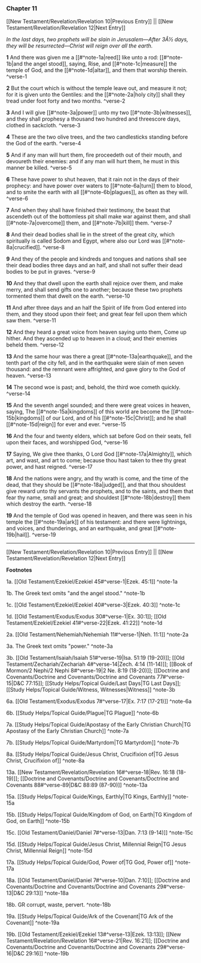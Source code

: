 ### Chapter 11

[[New Testament/Revelation/Revelation 10|Previous Entry]]  ||  [[New Testament/Revelation/Revelation 12|Next Entry]]

*In the last days, two prophets will be slain in Jerusalem—After 3Â½ days, they will be resurrected—Christ will reign over all the earth.*

**1**  And there was given me a [[#^note-1a|reed]] like unto a rod: [[#^note-1b|and the angel stood]], saying, Rise, and [[#^note-1c|measure]] the temple of God, and the [[#^note-1d|altar]], and them that worship therein. ^verse-1

**2**  But the court which is without the temple leave out, and measure it not; for it is given unto the Gentiles: and the [[#^note-2a|holy city]] shall they tread under foot forty and two months. ^verse-2

**3**  And I will give [[#^note-3a|power]] unto my two [[#^note-3b|witnesses]], and they shall prophesy a thousand two hundred and threescore days, clothed in sackcloth. ^verse-3

**4**  These are the two olive trees, and the two candlesticks standing before the God of the earth. ^verse-4

**5**  And if any man will hurt them, fire proceedeth out of their mouth, and devoureth their enemies: and if any man will hurt them, he must in this manner be killed. ^verse-5

**6**  These have power to shut heaven, that it rain not in the days of their prophecy: and have power over waters to [[#^note-6a|turn]] them to blood, and to smite the earth with all [[#^note-6b|plagues]], as often as they will. ^verse-6

**7**  And when they shall have finished their testimony, the beast that ascendeth out of the bottomless pit shall make war against them, and shall [[#^note-7a|overcome]] them, and [[#^note-7b|kill]] them. ^verse-7

**8**  And their dead bodies shall lie in the street of the great city, which spiritually is called Sodom and Egypt, where also our Lord was [[#^note-8a|crucified]]. ^verse-8

**9**  And they of the people and kindreds and tongues and nations shall see their dead bodies three days and an half, and shall not suffer their dead bodies to be put in graves. ^verse-9

**10**  And they that dwell upon the earth shall rejoice over them, and make merry, and shall send gifts one to another; because these two prophets tormented them that dwelt on the earth. ^verse-10

**11**  And after three days and an half the Spirit of life from God entered into them, and they stood upon their feet; and great fear fell upon them which saw them. ^verse-11

**12**  And they heard a great voice from heaven saying unto them, Come up hither. And they ascended up to heaven in a cloud; and their enemies beheld them. ^verse-12

**13**  And the same hour was there a great [[#^note-13a|earthquake]], and the tenth part of the city fell, and in the earthquake were slain of men seven thousand: and the remnant were affrighted, and gave glory to the God of heaven. ^verse-13

**14**  The second woe is past; and, behold, the third woe cometh quickly. ^verse-14

**15**  And the seventh angel sounded; and there were great voices in heaven, saying, The [[#^note-15a|kingdoms]] of this world are become the [[#^note-15b|kingdoms]] of our Lord, and of his [[#^note-15c|Christ]]; and he shall [[#^note-15d|reign]] for ever and ever. ^verse-15

**16**  And the four and twenty elders, which sat before God on their seats, fell upon their faces, and worshipped God, ^verse-16

**17**  Saying, We give thee thanks, O Lord God [[#^note-17a|Almighty]], which art, and wast, and art to come; because thou hast taken to thee thy great power, and hast reigned. ^verse-17

**18**  And the nations were angry, and thy wrath is come, and the time of the dead, that they should be [[#^note-18a|judged]], and that thou shouldest give reward unto thy servants the prophets, and to the saints, and them that fear thy name, small and great; and shouldest [[#^note-18b|destroy]] them which destroy the earth. ^verse-18

**19**  And the temple of God was opened in heaven, and there was seen in his temple the [[#^note-19a|ark]] of his testament: and there were lightnings, and voices, and thunderings, and an earthquake, and great [[#^note-19b|hail]]. ^verse-19


---
[[New Testament/Revelation/Revelation 10|Previous Entry]]  ||  [[New Testament/Revelation/Revelation 12|Next Entry]]


**Footnotes**


1a. [[Old Testament/Ezekiel/Ezekiel 45#^verse-1|Ezek. 45:1]] ^note-1a

1b. The Greek text omits "and the angel stood." ^note-1b

1c. [[Old Testament/Ezekiel/Ezekiel 40#^verse-3|Ezek. 40:3]] ^note-1c

1d. [[Old Testament/Exodus/Exodus 30#^verse-1|Ex. 30:1]]; [[Old Testament/Ezekiel/Ezekiel 41#^verse-22|Ezek. 41:22]] ^note-1d

2a. [[Old Testament/Nehemiah/Nehemiah 11#^verse-1|Neh. 11:1]] ^note-2a

3a. The Greek text omits "power." ^note-3a

3b. [[Old Testament/Isaiah/Isaiah 51#^verse-19|Isa. 51:19 (19-20)]]; [[Old Testament/Zechariah/Zechariah 4#^verse-14|Zech. 4:14 (11-14)]]; [[Book of Mormon/2 Nephi/2 Nephi 8#^verse-19|2 Ne. 8:19 (18-20)]]; [[Doctrine and Covenants/Doctrine and Covenants/Doctrine and Covenants 77#^verse-15|D&C 77:15]]; [[Study Helps/Topical Guide/Last Days|TG Last Days]]; [[Study Helps/Topical Guide/Witness, Witnesses|Witness]] ^note-3b

6a. [[Old Testament/Exodus/Exodus 7#^verse-17|Ex. 7:17 (17-21)]] ^note-6a

6b. [[Study Helps/Topical Guide/Plague|TG Plague]] ^note-6b

7a. [[Study Helps/Topical Guide/Apostasy of the Early Christian Church|TG Apostasy of the Early Christian Church]] ^note-7a

7b. [[Study Helps/Topical Guide/Martyrdom|TG Martyrdom]] ^note-7b

8a. [[Study Helps/Topical Guide/Jesus Christ, Crucifixion of|TG Jesus Christ, Crucifixion of]] ^note-8a

13a. [[New Testament/Revelation/Revelation 16#^verse-18|Rev. 16:18 (18-19)]]; [[Doctrine and Covenants/Doctrine and Covenants/Doctrine and Covenants 88#^verse-89|D&C 88:89 (87-90)]] ^note-13a

15a. [[Study Helps/Topical Guide/Kings, Earthly|TG Kings, Earthly]] ^note-15a

15b. [[Study Helps/Topical Guide/Kingdom of God, on Earth|TG Kingdom of God, on Earth]] ^note-15b

15c. [[Old Testament/Daniel/Daniel 7#^verse-13|Dan. 7:13 (9-14)]] ^note-15c

15d. [[Study Helps/Topical Guide/Jesus Christ, Millennial Reign|TG Jesus Christ, Millennial Reign]] ^note-15d

17a. [[Study Helps/Topical Guide/God, Power of|TG God, Power of]] ^note-17a

18a. [[Old Testament/Daniel/Daniel 7#^verse-10|Dan. 7:10]]; [[Doctrine and Covenants/Doctrine and Covenants/Doctrine and Covenants 29#^verse-13|D&C 29:13]] ^note-18a

18b. GR corrupt, waste, pervert. ^note-18b

19a. [[Study Helps/Topical Guide/Ark of the Covenant|TG Ark of the Covenant]] ^note-19a

19b. [[Old Testament/Ezekiel/Ezekiel 13#^verse-13|Ezek. 13:13]]; [[New Testament/Revelation/Revelation 16#^verse-21|Rev. 16:21]]; [[Doctrine and Covenants/Doctrine and Covenants/Doctrine and Covenants 29#^verse-16|D&C 29:16]] ^note-19b